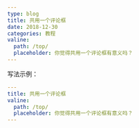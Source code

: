 ```yaml
---
type: blog
title: 共用一个评论框
date: 2018-12-30
categories: 教程
valine:
  path: /top/
  placeholder: 你觉得共用一个评论框有意义吗？
---
```


写法示例：

```yml
---
title: 共用一个评论框
valine:
  path: /top/
  placeholder: 你觉得共用一个评论框有意义吗？
---
```

<!-- more -->
